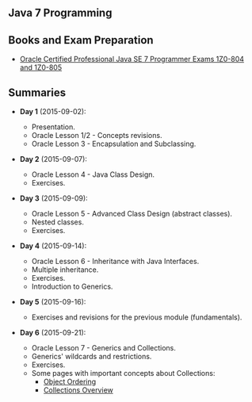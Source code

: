## Java 7 Programming

## Books and Exam Preparation
* [Oracle Certified Professional Java SE 7 Programmer Exams 1Z0-804 and 1Z0-805](http://www.amazon.com/Certified-Professional-Programmer-1Z0-804-1Z0-805/dp/1430247649)

## Summaries
* **Day 1** (2015-09-02):
  * Presentation.
  * Oracle Lesson 1/2 - Concepts revisions.
  * Oracle Lesson 3 - Encapsulation and Subclassing.
  
* **Day 2** (2015-09-07):
  * Oracle Lesson 4 - Java Class Design.
  * Exercises.

* **Day 3** (2015-09-09):
  * Oracle Lesson 5 - Advanced Class Design (abstract classes).
  * Nested classes.
  * Exercises.

* **Day 4** (2015-09-14):
  * Oracle Lesson 6 - Inheritance with Java Interfaces.
  * Multiple inheritance.
  * Exercises.
  * Introduction to Generics.
  
* **Day 5** (2015-09-16):
  * Exercises and revisions for the previous module (fundamentals).
  
* **Day 6** (2015-09-21):
  * Oracle Lesson 7 - Generics and Collections.
  * Generics' wildcards and restrictions.
  * Exercises.
  * Some pages with important concepts about Collections:
    * [Object Ordering](https://docs.oracle.com/javase/tutorial/collections/interfaces/order.html)
    * [Collections Overview](https://docs.oracle.com/javase/8/docs/technotes/guides/collections/overview.html)